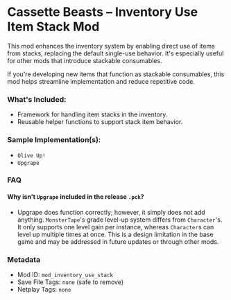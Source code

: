 # Cassette Beasts – Inventory Use Item Stack Mod

This mod enhances the inventory system by enabling direct use of items from stacks, replacing the default single-use behavior. It's especially useful for other mods that introduce stackable consumables.

If you're developing new items that function as stackable consumables, this mod helps streamline implementation and reduce repetitive code.

### What's Included:
- Framework for handling item stacks in the inventory.
- Reusable helper functions to support stack item behavior.

### Sample Implementation(s):
- `Olive Up!`
- `Upgrape`

### FAQ

#### Why isn't `Upgrape` included in the release `.pck`?
- Upgrape does function correctly; however, it simply does not add anything. `MonsterTape`'s grade level-up system differs from `Character`'s. It only supports one level gain per instance, whereas `Character`s can level up multiple times at once. This is a design limitation in the base game and may be addressed in future updates or through other mods.

### Metadata
- Mod ID: `mod_inventory_use_stack`
- Save File Tags: `none` (safe to remove)
- Netplay Tags: `none`
